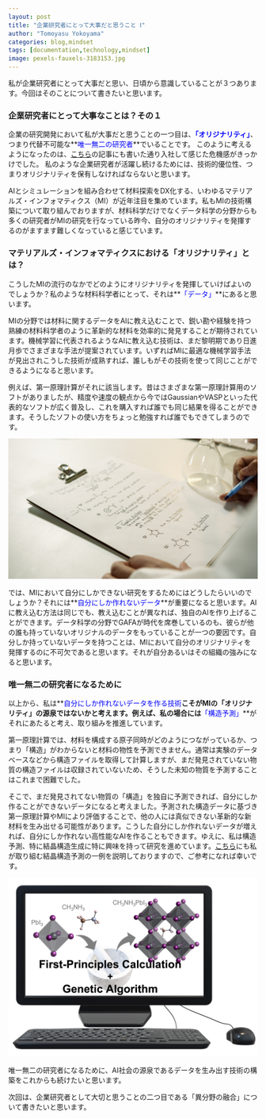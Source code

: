```yaml
---
layout: post
title: "企業研究者にとって大事だと思うこと Ⅰ"
author: "Tomoyasu Yokoyama"
categories: blog,mindset
tags: [documentation,technology,mindset]
image: pexels-fauxels-3183153.jpg
---
```


私が企業研究者にとって大事だと思い、日頃から意識していることが３つあります。今回はそのことについて書きたいと思います。

### 企業研究者にとって大事なことは？その１

企業の研究開発において私が大事だと思うことの一つ目は、**<font color="Blue">「オリジナリティ」</font>**、つまり代替不可能な**<font color="Blue">唯一無二の研究者</font>**でいることです。
このように考えるようになったのは、[こちら](https://yokoyamatomoyasu.github.io/researcher-life-2)の記事にも書いた通り入社して感じた危機感がきっかけでした。
私のような企業研究者が活躍し続けるためには、技術的優位性、つまりオリジナリティを保有しなければならないと思います。

AIとシミュレーションを組み合わせて材料探索をDX化する、いわゆるマテリアルズ・インフォマティクス（MI）が近年注目を集めています。私もMIの技術構築について取り組んでおりますが、材料科学だけでなくデータ科学の分野からも多くの研究者がMIの研究を行なっている昨今、自分のオリジナリティを発揮するのがますます難しくなっていると感じています。

### マテリアルズ・インフォマティクスにおける「オリジナリティ」とは？

こうしたMIの流行のなかでどのようにオリジナリティを発揮していけばよいのでしょうか？私のような材料科学者にとって、それは**<font color="Blue">「データ」</font>**にあると思います。

MIの分野では材料に関するデータをAIに教え込むことで、鋭い勘や経験を持つ熟練の材料科学者のように革新的な材料を効率的に発見することが期待されています。機械学習に代表されるようなAIに教え込む技術は、まだ黎明期であり日進月歩でさまざまな手法が提案されています。いずればMIに最適な機械学習手法が見出されこうした技術が成熟すれば、誰しもがその技術を使って同じことができるようになると思います。

例えば、第一原理計算がそれに該当します。昔はさまざまな第一原理計算用のソフトがありましたが、精度や速度の観点から今ではGaussianやVASPといった代表的なソフトが広く普及し、これを購入すれば誰でも同じ結果を得ることができます。そうしたソフトの使い方をちょっと勉強すれば誰でもできてしまうのです。

![Figure](../assets/img/pexels-artem-podrez-8533026.jpg)

では、MIにおいて自分にしかできない研究をするためにはどうしたらいいのでしょうか？それには**<font color="Blue">自分にしか作れないデータ</font>**が重要になると思います。AIに教え込む方法は同じでも、教え込むことが異なれば、独自のAIを作り上げることができます。データ科学の分野でGAFAが時代を席巻しているのも、彼らが他の誰も持っていないオリジナルのデータをもっていることが一つの要因です。自分しか持っていないデータを持つことは、MIにおいて自分のオリジナリティを発揮するのに不可欠であると思います。それが自分あるいはその組織の強みになると思います。

### 唯一無二の研究者になるために

以上から、私は**<font color="Blue">自分にしか作れないデータを作る技術</font>**こそがMIの「オリジナリティ」の源泉ではないかと考えます。例えば、私の場合には**<font color="Blue">「構造予測」</font>**がそれにあたると考え、取り組みを推進しています。

第一原理計算では、材料を構成する原子同時がどのようにつながっているか、つまり「構造」がわからないと材料の物性を予測できません。通常は実験のデータベースなどから構造ファイルを取得して計算しますが、まだ発見されていない物質の構造ファイルは収録されていないため、そうした未知の物質を予測することはこれまで困難でした。

そこで、まだ発見されてない物質の「構造」を独自に予測できれば、自分にしか作ることができないデータになると考えました。予測された構造データに基づき第一原理計算やMIにより評価することで、他の人には真似できない革新的な新材料を生み出せる可能性があります。こうした自分にしか作れないデータが増えれば、自分にしか作れない高性能なAIを作ることもできます。ゆえに、私は構造予測、特に結晶構造生成に特に興味を持って研究を進めています。[こちら](https://recruit.jpn.panasonic.com/person/t_yokoyama.html)にも私が取り組む結晶構造予測の一例を説明しておりますので、ご参考になれば幸いです。

![Figure](../assets/img/uspex.png)

唯一無二の研究者になるために、AI社会の源泉であるデータを生み出す技術の構築をこれからも続けたいと思います。

次回は、企業研究者として大切と思うことの二つ目である「異分野の融合」について書きたいと思います。
